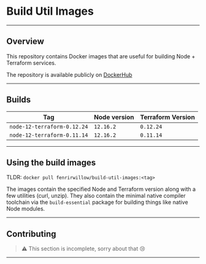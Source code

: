 # Build Util Images

---

## Overview

This repository contains Docker images that are useful for building Node + Terraform services.

The repository is available publicly on [DockerHub](https://hub.docker.com/r/fenrirwillow/build-util-images)

---

## Builds

Tag | Node version | Terraform Version
---|---|---
`node-12-terraform-0.12.24` | `12.16.2` | `0.12.24`
`node-12-terraform-0.11.14` | `12.16.2` | `0.11.14`

---

## Using the build images

TLDR: `docker pull fenrirwillow/build-util-images:<tag>`

The images contain the specified Node and Terraform version along with a few utilities (curl, unzip). They also contain the minimal native compiler toolchain via the `build-essential` package for building things like native Node modules.

---

## Contributing

> ⚠ This section is incomplete, sorry about that 😢

---
